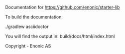 Documentation for https://github.com/enonic/starter-lib

To build the documentation:

  ./gradlew asciidoctor

You will find the output in: build/docs/html/index.html

Copyright - Enonic AS
